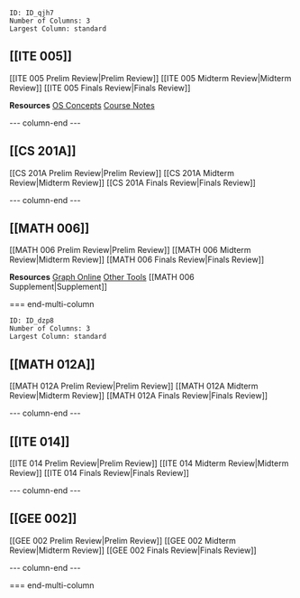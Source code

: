 
```start-multi-column
ID: ID_qjh7
Number of Columns: 3
Largest Column: standard
```

## [[ITE 005]]
[[ITE 005 Prelim Review|Prelim Review]]
[[ITE 005 Midterm Review|Midterm Review]]
[[ITE 005 Finals Review|Finals Review]]

**Resources**
[OS Concepts](https://codex.cs.yale.edu/avi/os-book/OS10/index.html)
[Course Notes](https://www.cs.uic.edu/~jbell/CourseNotes/OperatingSystems/)

--- column-end ---

## [[CS 201A]]
[[CS 201A Prelim Review|Prelim Review]]
[[CS 201A Midterm Review|Midterm Review]]
[[CS 201A Finals Review|Finals Review]]

--- column-end ---

## [[MATH 006]]
[[MATH 006 Prelim Review|Prelim Review]]
[[MATH 006 Midterm Review|Midterm Review]]
[[MATH 006 Finals Review|Finals Review]]

**Resources**
[Graph Online](https://graphonline.ru/en/)
[Other Tools](https://math.stackexchange.com/questions/13841/online-tool-for-making-graphs-vertices-and-edges)
[[MATH 006 Supplement|Supplement]]

=== end-multi-column


```start-multi-column
ID: ID_dzp8
Number of Columns: 3
Largest Column: standard
```

## [[MATH 012A]]
[[MATH 012A Prelim Review|Prelim Review]]
[[MATH 012A Midterm Review|Midterm Review]]
[[MATH 012A Finals Review|Finals Review]]

--- column-end ---

## [[ITE 014]]
[[ITE 014 Prelim Review|Prelim Review]]
[[ITE 014 Midterm Review|Midterm Review]]
[[ITE 014 Finals Review|Finals Review]]

--- column-end ---

## [[GEE 002]]
[[GEE 002 Prelim Review|Prelim Review]]
[[GEE 002 Midterm Review|Midterm Review]]
[[GEE 002 Finals Review|Finals Review]]

--- column-end ---

=== end-multi-column

